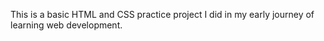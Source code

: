 This is a basic HTML and CSS practice project I did in my early journey of learning web development.

